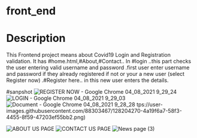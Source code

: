 # front_end

# Description
This Frontend project means about Covid19 Login and Registration validation. It has #home.html,#About,#Contact..
In #login ..this part checks the user entering valid username and password .first user enter username and password if they already registered 
if not or your a new user (select Register now) .#Register here.. in this new user enters  the details. 

#sanpshot
![REGISTER NOW - Google Chrome 04_08_2021 9_29_24](https://user-images.githubusercontent.com/88303467/128203183-67708b7a-7648-4e34-a48a-d9a16ed456d2.png)
![LOGIN - Google Chrome 04_08_2021 9_29_03](https://user-images.githubusercontent.com/88303467/128203193-672cb4b1-be73-4512-ba69-ac75eba6e2f0.png)
![Document - Google Chrome 04_08_2021 9_28_28](https://user-images.githubusercontent.com/88303467/128203204-e7180833-9f24-4841-9d95-5f0e1579032f.png)
tps://user-images.githubusercontent.com/88303467/128204270-4a19f6a7-58f3-4455-8f59-47203ef55bb2.png)

![ABOUT US PAGE](https://user-images.githubusercontent.com/88303467/129248719-81d8e0b6-3c7c-42fa-b294-fa4abc00e7d8.png)
![CONTACT US PAGE](https://user-images.githubusercontent.com/88303467/129250090-79472446-cab0-452e-91a0-3ef002a8d7fd.png)
![News page (3)](https://user-images.githubusercontent.com/88303467/129250158-defcf450-b1d8-4076-8b0a-06a2ff6f3ed1.png)

